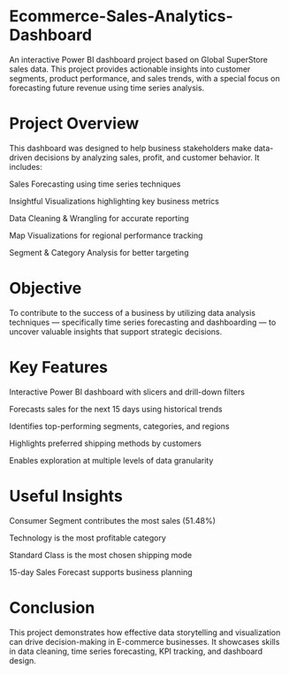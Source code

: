 # Ecommerce-Sales-Analytics-Dashboard

An interactive Power BI dashboard project based on Global SuperStore sales data. This project provides actionable insights into customer segments, product performance, and sales trends, with a special focus on forecasting future revenue using time series analysis.

# Project Overview
This dashboard was designed to help business stakeholders make data-driven decisions by analyzing sales, profit, and customer behavior. It includes:

Sales Forecasting using time series techniques

Insightful Visualizations highlighting key business metrics

Data Cleaning & Wrangling for accurate reporting

Map Visualizations for regional performance tracking

Segment & Category Analysis for better targeting

# Objective
To contribute to the success of a business by utilizing data analysis techniques — specifically time series forecasting and dashboarding — to uncover valuable insights that support strategic decisions.

# Key Features
Interactive Power BI dashboard with slicers and drill-down filters

Forecasts sales for the next 15 days using historical trends

Identifies top-performing segments, categories, and regions

Highlights preferred shipping methods by customers

Enables exploration at multiple levels of data granularity

# Useful Insights
Consumer Segment contributes the most sales (51.48%)

Technology is the most profitable category

Standard Class is the most chosen shipping mode

15-day Sales Forecast supports business planning


# Conclusion
This project demonstrates how effective data storytelling and visualization can drive decision-making in E-commerce businesses. It showcases skills in data cleaning, time series forecasting, KPI tracking, and dashboard design.

